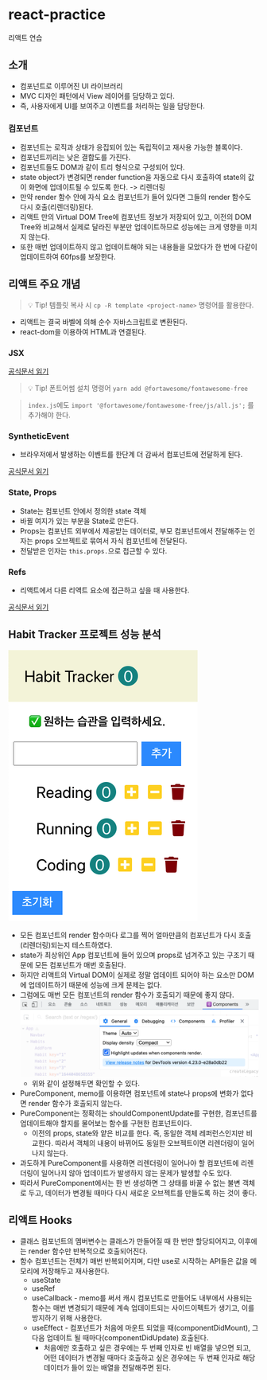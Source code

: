 # react-practice

리액트 연습

## 소개

- 컴포넌트로 이루어진 UI 라이브러리
- MVC 디자인 패턴에서 View 레이어를 담당하고 있다.
- 즉, 사용자에게 UI를 보여주고 이벤트를 처리하는 일을 담당한다.

### 컴포넌트

- 컴포넌트는 로직과 상태가 응집되어 있는 독립적이고 재사용 가능한 블록이다.
- 컴포넌트끼리는 낮은 결합도를 가진다.
- 컴포넌트들도 DOM과 같이 트리 형식으로 구성되어 있다.
- state object가 변경되면 render function을 자동으로 다시 호출하여 state의 값이 화면에 업데이트될 수 있도록 한다.
  -> 리렌더링
- 만약 render 함수 안에 자식 요소 컴포넌트가 들어 있다면 그들의 render 함수도 다시 호출(리렌더링)된다.
- 리액트 만의 Virtual DOM Tree에 컴포넌트 정보가 저장되어 있고, 이전의 DOM Tree와 비교해서 실제로 달라진 부분만 업데이트하므로 성능에는 크게 영향을 미치지 않는다.
- 또한 매번 업데이트하지 않고 업데이트해야 되는 내용들을 모았다가 한 번에 다같이 업데이트하여 60fps를 보장한다.

## 리액트 주요 개념

> 💡 Tip! 템플릿 복사 시 `cp -R template <project-name>` 명령어를 활용한다.

- 리액트는 결국 바벨에 의해 순수 자바스크립트로 변환된다.
- react-dom을 이용하여 HTML과 연결된다.

### JSX

[공식문서 읽기](https://reactjs.org/docs/jsx-in-depth.html)

> 💡 Tip! 폰트어썸 설치 명령어 `yarn add @fortawesome/fontawesome-free`

> `index.js`에도 `import '@fortawesome/fontawesome-free/js/all.js';` 를 추가해야 한다.

### SyntheticEvent

- 브라우저에서 발생하는 이벤트를 한단계 더 감싸서 컴포넌트에 전달하게 된다.

[공식문서 읽기](https://reactjs.org/docs/events.html)

### State, Props

- State는 컴포넌트 안에서 정의한 state 객체
- 바뀔 여지가 있는 부분을 State로 만든다.
- Props는 컴포넌트 외부에서 제공받는 데이터로, 부모 컴포넌트에서 전달해주는 인자는 props 오브젝트로 묶여서 자식 컴포넌트에 전달된다.
- 전달받은 인자는 `this.props.`으로 접근할 수 있다.

### Refs

- 리액트에서 다른 리액트 요소에 접근하고 싶을 때 사용한다.

[공식문서 읽기](https://reactjs.org/docs/refs-and-the-dom.html)

## Habit Tracker 프로젝트 성능 분석

![Habit Tracker](./habit-tracker.png)

- 모든 컴포넌트의 render 함수마다 로그를 찍어 얼마만큼의 컴포넌트가 다시 호출(리렌더링)되는지 테스트하였다.
- state가 최상위인 App 컴포넌트에 들어 있으며 props로 넘겨주고 있는 구조기 때문에 모든 컴포넌트가 매번 호출된다.
- 하지만 리액트의 Virtual DOM이 실제로 정말 업데이트 되어야 하는 요소만 DOM에 업데이트하기 때문에 성능에 크게 문제는 없다.
- 그럼에도 매번 모든 컴포넌트의 render 함수가 호출되기 때문에 좋지 않다.
  ![Render Highlight Config](./render-highlight-config.png)
  - 위와 같이 설정해두면 확인할 수 있다.
- PureComponent, memo를 이용하면 컴포넌트에 state나 props에 변화가 없다면 render 함수가 호출되지 않는다.
- PureComponent는 정확히는 shouldComponentUpdate를 구현한, 컴포넌트를 업데이트해야 할지를 물어보는 함수를 구현한 컴포넌트이다.
  - 이전의 props, state와 얕은 비교를 한다. 즉, 동일한 객체 레퍼런스인지만 비교한다. 따라서 객체의 내용이 바뀌어도 동일한 오브젝트이면 리렌더링이 일어나지 않는다.
- 과도하게 PureComponent를 사용하면 리렌더링이 일어나야 할 컴포넌트에 리렌더링이 일어나지 않아 업데이트가 발생하지 않는 문제가 발생할 수도 있다.
- 따라서 PureComponent에서는 한 번 생성하면 그 상태를 바꿀 수 없는 불변 객체로 두고, 데이터가 변경될 때마다 다시 새로운 오브젝트를 만들도록 하는 것이 좋다.

## 리액트 Hooks

- 클래스 컴포넌트의 멤버변수는 클래스가 만들어질 때 한 번만 할당되어지고, 이후에는 render 함수만 반복적으로 호출되어진다.
- 함수 컴포넌트는 전체가 매번 반복되어지며, 다만 use로 시작하는 API들은 값을 메모리에 저장해두고 재사용한다.
  - useState
  - useRef
  - useCallback - memo를 써서 캐시 컴포넌트로 만들어도 내부에서 사용되는 함수는 매번 변경되기 때문에 계속 업데이트되는 사이드이펙트가 생기고, 이를 방지하기 위해 사용한다.
  - useEffect - 컴포넌트가 처음에 마운트 되었을 때(componentDidMount), 그 다음 업데이트 될 때마다(componentDidUpdate) 호출된다.
    - 처음에만 호출하고 싶은 경우에는 두 번째 인자로 빈 배열을 넣으면 되고, 어떤 데이터가 변경될 때마다 호출하고 싶은 경우에는 두 번째 인자로 해당 데이터가 들어 있는 배열을 전달해주면 된다.
